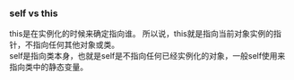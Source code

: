 ### self vs this  
this是在实例化的时候来确定指向谁。 所以说，this就是指向当前对象实例的指针，不指向任何其他对象或类。  
self是指向类本身，也就是self是不指向任何已经实例化的对象，一般self使用来指向类中的静态变量。  
